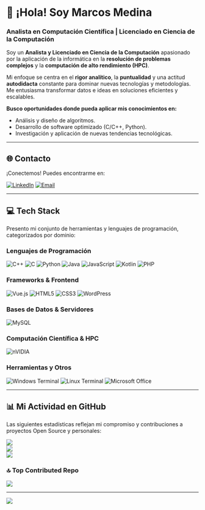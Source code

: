 # 👋 ¡Hola! Soy Marcos Medina

### Analista en Computación Científica | Licenciado en Ciencia de la Computación

Soy un **Analista y Licenciado en Ciencia de la Computación** apasionado por la aplicación de la informática en la **resolución de problemas complejos** y la **computación de alto rendimiento (HPC)**.

Mi enfoque se centra en el **rigor analítico**, la **puntualidad** y una actitud **autodidacta** constante para dominar nuevas tecnologías y metodologías. Me entusiasma transformar datos e ideas en soluciones eficientes y escalables.

**Busco oportunidades donde pueda aplicar mis conocimientos en:**
* Análisis y diseño de algoritmos.
* Desarrollo de software optimizado (C/C++, Python).
* Investigación y aplicación de nuevas tendencias tecnológicas.

---

## 🌐 Contacto

¡Conectemos! Puedes encontrarme en:

[![LinkedIn](https://img.shields.io/badge/LinkedIn-%230077B5.svg?logo=linkedin&logoColor=white)](https://www.linkedin.com/in/marcos-m-p) 
[![Email](https://img.shields.io/badge/Email-D14836?logo=gmail&logoColor=white)](mailto:marcosmanuelm9@gmail.com)

---

## 💻 Tech Stack

Presento mi conjunto de herramientas y lenguajes de programación, categorizados por dominio:

### Lenguajes de Programación
![C++](https://img.shields.io/badge/c++-%2300599C.svg?style=for-the-badge&logo=c%2B%2B&logoColor=white) 
![C](https://img.shields.io/badge/c-%2300599C.svg?style=for-the-badge&logo=c&logoColor=white) 
![Python](https://img.shields.io/badge/python-3670A0?style=for-the-badge&logo=python&logoColor=ffdd54) 
![Java](https://img.shields.io/badge/java-%23ED8B00.svg?style=for-the-badge&logo=openjdk&logoColor=white) 
![JavaScript](https://img.shields.io/badge/javascript-%23323330.svg?style=for-the-badge&logo=javascript&logoColor=%23F7DF1E) 
![Kotlin](https://img.shields.io/badge/kotlin-%237F52FF.svg?style=for-the-badge&logo=kotlin&logoColor=white) 
![PHP](https://img.shields.io/badge/php-%23777BB4.svg?style=for-the-badge&logo=php&logoColor=white)

### Frameworks & Frontend
![Vue.js](https://img.shields.io/badge/vue.js-%2335495e.svg?style=for-the-badge&logo=vuedotjs&logoColor=%234FC08D) 
![HTML5](https://img.shields.io/badge/html5-%23E34F26.svg?style=for-the-badge&logo=html5&logoColor=white) 
![CSS3](https://img.shields.io/badge/css3-%231572B6.svg?style=for-the-badge&logo=css3&logoColor=white) 
![WordPress](https://img.shields.io/badge/WordPress-%23117AC9.svg?style=for-the-badge&logo=WordPress&logoColor=white)

### Bases de Datos & Servidores
![MySQL](https://img.shields.io/badge/mysql-4479A1.svg?style=for-the-badge&logo=mysql&logoColor=white) 

### Computación Científica & HPC
![nVIDIA](https://img.shields.io/badge/cuda-000000.svg?style=for-the-badge&logo=nVIDIA&logoColor=green)

### Herramientas y Otros
![Windows Terminal](https://img.shields.io/badge/Windows%20Terminal-%234D4D4D.svg?style=for-the-badge&logo=windows-terminal&logoColor=white)
![Linux Terminal](https://img.shields.io/badge/Linux%20Terminal-%234D4D4D.svg?style=for-the-badge&logo=windows-terminal&logoColor=white)
![Microsoft Office](https://img.shields.io/badge/Microsoft%20Office-%234D4D4D.svg?style=for-the-badge&logo=windows-terminal&logoColor=white)

---

## 📊 Mi Actividad en GitHub

Las siguientes estadísticas reflejan mi compromiso y contribuciones a proyectos Open Source y personales:

![](https://github-readme-stats.vercel.app/api?username=supernero1&theme=shadow_green&hide_border=false&include_all_commits=true&count_private=false)<br/>
![](https://nirzak-streak-stats.vercel.app/?user=supernero1&theme=shadow_green&hide_border=false)<br/>
![](https://github-readme-stats.vercel.app/api/top-langs/?username=supernero1&theme=shadow_green&hide_border=false&include_all_commits=true&count_private=false&layout=compact)

### 🔝 Top Contributed Repo
![](https://github-contributor-stats.vercel.app/api?username=supernero1&limit=5&theme=dark&combine_all_yearly_contributions=true)

---
[![](https://visitcount.itsvg.in/api?id=supernero1&icon=0&color=3)](https://visitcount.itsvg.in)
